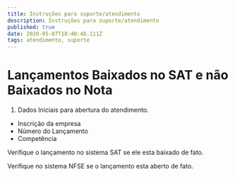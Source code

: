 ```yaml
---
title: Instruções para suporte/atendimento
description: Instruções para suporte/atendimento
published: true
date: 2020-05-07T18:40:48.111Z
tags: atendimento, suporte
---
```


# Lançamentos Baixados no SAT e não Baixados no Nota

1. Dados Iniciais para abertura do atendimento.
- Inscrição da empresa
- Número do Lançamento
- Competência 

Verifique o lançamento no sistema SAT se ele esta baixado de fato.

Verifique no sistema NFSE se o lançamento esta aberto de fato.


